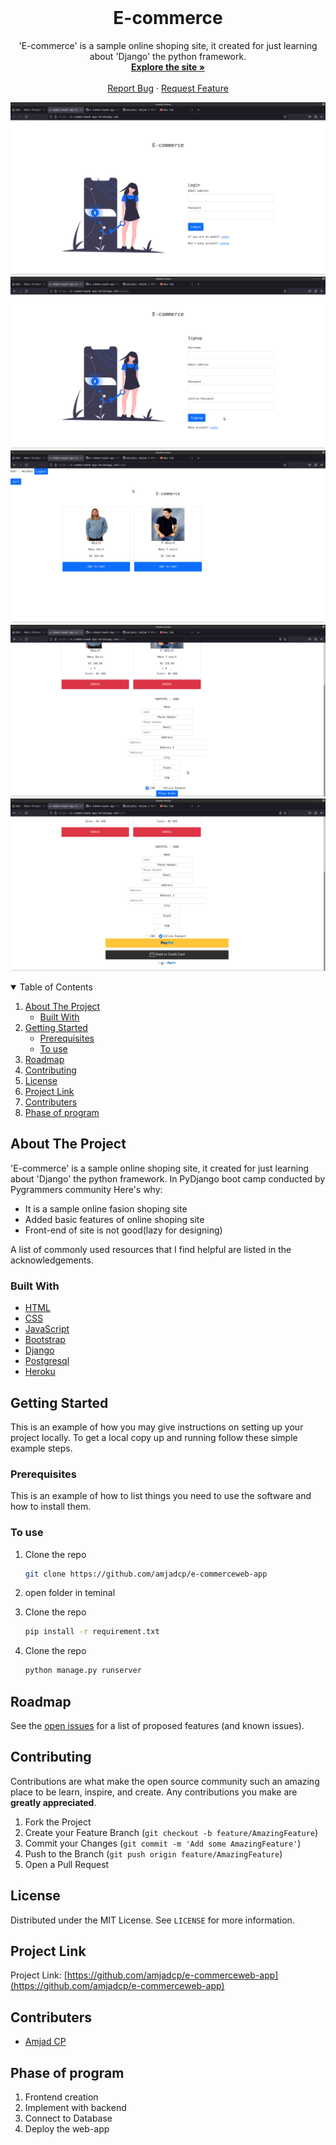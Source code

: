

<!-- PROJECT HEAD -->
<br />

  <h1 align="center">E-commerce</h1>

  <p align="center">
  'E-commerce' is a sample online shoping site, it created for just learning about 'Django' the python framework.
    <br />
    <a href="https://e-commerceweb-app.herokuapp.com/"><strong>Explore the site »</strong></a>
    <br />
    <br />
    <a href="https://github.com/amjadcp/e-commerceweb-app/issues">Report Bug</a>
    ·
    <a href="https://github.com/amjadcp/e-commerceweb-app/issues">Request Feature</a>
  </p>
</p>

<img src="1.png"> <br>
<img src="2.png"> <br>
<img src="3.png"> <br>
<img src="4.png"> <br>
<img src="5.png"> <br>



<!-- TABLE OF CONTENTS -->
<details open="open">
  <summary>Table of Contents</summary>
  <ol>
    <li>
      <a href="#about-the-project">About The Project</a>
      <ul>
        <li><a href="#built-with">Built With</a></li>
      </ul>
    </li>
    <li>
      <a href="#getting-started">Getting Started</a>
      <ul>
        <li><a href="#prerequisites">Prerequisites</a></li>
        <li><a href="#installation">To use</a></li>
      </ul>
    </li>
    <li><a href="#roadmap">Roadmap</a></li>
    <li><a href="#contributing">Contributing</a></li>
    <li><a href="#license">License</a></li>
    <li><a href="#contact">Project Link</a></li>
    <li><a href="#contributers">Contributers</a></li>
    <li><a href="#Phase of program">Phase of program</a></li>
  </ol>
</details>



<!-- ABOUT THE PROJECT -->
## About The Project

'E-commerce' is a sample online shoping site, it created for just learning about 'Django' the python framework. In PyDjango boot camp conducted by Pygrammers community
Here's why:
* It is a sample online fasion shoping site
* Added basic features of online shoping site
* Front-end of site is not good(lazy for designing)
 

A list of commonly used resources that I find helpful are listed in the acknowledgements.

### Built With

* [HTML](https://html.spec.whatwg.org/)
* [CSS](https://www.w3schools.com/Css/)
* [JavaScript](JavaScript.com)
* [Bootstrap](https://getbootstrap.com/)
* [Django](https://www.djangoproject.com)
* [Postgresql](https://www.postgresql.org)
* [Heroku](https://www.heroku.com)
 



<!-- GETTING STARTED -->
## Getting Started

This is an example of how you may give instructions on setting up your project locally.
To get a local copy up and running follow these simple example steps.

### Prerequisites

This is an example of how to list things you need to use the software and how to install them.

### To use

1. Clone the repo
   ```sh
   git clone https://github.com/amjadcp/e-commerceweb-app
   ```
2. open folder in teminal

3. Clone the repo
   ```sh
   pip install -r requirement.txt
   ```
4. Clone the repo
   ```sh
   python manage.py runserver
   ```
<!-- ROADMAP -->
## Roadmap

See the [open issues](https://github.com/othneildrew/Best-README-Template/issues) for a list of proposed features (and known issues).



<!-- CONTRIBUTING -->
## Contributing

Contributions are what make the open source community such an amazing place to be learn, inspire, and create. Any contributions you make are **greatly appreciated**.

1. Fork the Project
2. Create your Feature Branch (`git checkout -b feature/AmazingFeature`)
3. Commit your Changes (`git commit -m 'Add some AmazingFeature'`)
4. Push to the Branch (`git push origin feature/AmazingFeature`)
5. Open a Pull Request



<!-- LICENSE -->
## License

Distributed under the MIT License. See `LICENSE` for more information.



<!-- project link -->
## Project Link

Project Link: [https://github.com/amjadcp/e-commerceweb-app](https://github.com/amjadcp/e-commerceweb-app)



<!-- CONTRIBUTERS -->
## Contributers
* [Amjad CP](https://github.com/amjadcp)

## Phase of program
1. Frontend creation
2. Implement with backend
3. Connect to Database
4. Deploy the web-app




